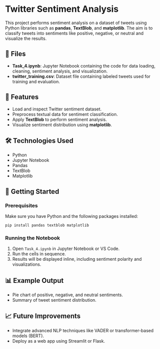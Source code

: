 
# Twitter Sentiment Analysis

This project performs sentiment analysis on a dataset of tweets using Python libraries such as **pandas**, **TextBlob**, and **matplotlib**. The aim is to classify tweets into sentiments like positive, negative, or neutral and visualize the results.

## 📁 Files

- **Task_4.ipynb**: Jupyter Notebook containing the code for data loading, cleaning, sentiment analysis, and visualization.
- **twitter_training.csv**: Dataset file containing labeled tweets used for training and evaluation.

## 📌 Features

- Load and inspect Twitter sentiment dataset.
- Preprocess textual data for sentiment classification.
- Apply **TextBlob** to perform sentiment analysis.
- Visualize sentiment distribution using **matplotlib**.

## 🛠️ Technologies Used

- Python
- Jupyter Notebook
- Pandas
- TextBlob
- Matplotlib

## 🚀 Getting Started

### Prerequisites

Make sure you have Python and the following packages installed:

```bash
pip install pandas textblob matplotlib
```

### Running the Notebook

1. Open `Task_4.ipynb` in Jupyter Notebook or VS Code.
2. Run the cells in sequence.
3. Results will be displayed inline, including sentiment polarity and visualizations.

## 📊 Example Output

- Pie chart of positive, negative, and neutral sentiments.
- Summary of tweet sentiment distribution.

## 📈 Future Improvements

- Integrate advanced NLP techniques like VADER or transformer-based models (BERT).
- Deploy as a web app using Streamlit or Flask.


